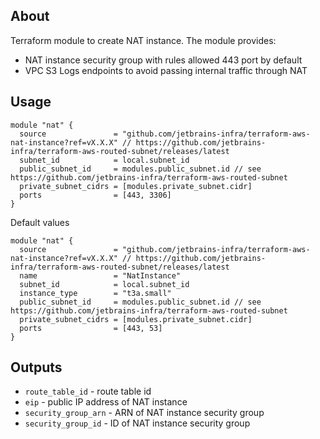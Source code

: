 ## About
Terraform module to create NAT instance. The module provides:

* NAT instance security group with rules allowed 443 port by default
* VPC S3 Logs endpoints to avoid passing internal traffic through NAT

## Usage

```hcl
module "nat" {
  source               = "github.com/jetbrains-infra/terraform-aws-nat-instance?ref=vX.X.X" // https://github.com/jetbrains-infra/terraform-aws-routed-subnet/releases/latest
  subnet_id            = local.subnet_id
  public_subnet_id     = modules.public_subnet.id // see https://github.com/jetbrains-infra/terraform-aws-routed-subnet
  private_subnet_cidrs = [modules.private_subnet.cidr]
  ports                = [443, 3306]
}
```

Default values
```hcl
module "nat" {
  source               = "github.com/jetbrains-infra/terraform-aws-nat-instance?ref=vX.X.X" // https://github.com/jetbrains-infra/terraform-aws-routed-subnet/releases/latest
  name                 = "NatInstance"
  subnet_id            = local.subnet_id
  instance_type        = "t3a.small"
  public_subnet_id     = modules.public_subnet.id // see https://github.com/jetbrains-infra/terraform-aws-routed-subnet
  private_subnet_cidrs = [modules.private_subnet.cidr]
  ports                = [443, 53] 
}
```

## Outputs

* `route_table_id` - route table id 
* `eip` - public IP address of NAT instance
* `security_group_arn` - ARN of NAT instance security group 
* `security_group_id` - ID of NAT instance security group 
